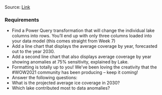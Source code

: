 Source: [Link](https://www.workout-wednesday.com/2021/03/02/pbi-2021-w09/)

### Requirements

- Find a Power Query transformation that will change the individual lake columns into rows. You’ll end up with only three columns loaded into your data model (this comes straight from Week 7)
- Add a line chart that displays the average coverage by year, forecasted out to the year 2030.
- Add a second line chart that also displays average coverage by year showing anomalies at 75% sensitivity, explained by Lake. 
- Formatting is totally up to you! We’ve been loving the creativity that the #WOW2021 community has been producing – keep it coming!
- Answer the following questions:
 - What is the projected average ice coverage in 2030?
 - Which lake contributed most to data anomalies?

